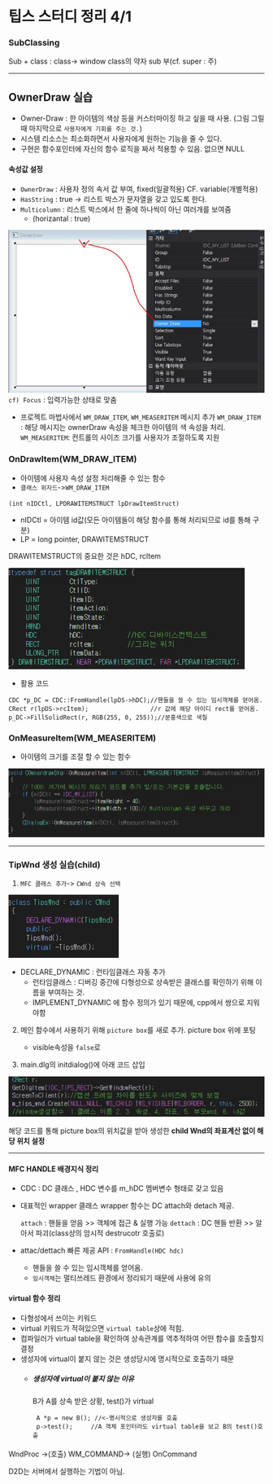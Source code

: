# 팁스 스터디 정리 4/1

### SubClassing
Sub + class : class-> window class의 약자
sub 부(cf. super : 주)


----------------
## OwnerDraw 실습
- Owner-Draw : 한 아이템의 색상 등을 커스터마이징 하고 싶을 때 사용.
(그림 그릴 때 마지막으로 `사용자에게 기회를 주는 것.`)
- 시스템 리소스는 최소화하면서 사용자에게 원하는 기능을 줄 수 있다.
- 구현은 함수포인터에 자신의 함수 로직을 짜서 적용할 수 있음. 없으면 NULL
#### 속성값 설정
- `OwnerDraw` : 사용자 정의 속서 값 부여, fixed(일괄적용) CF. variable(개별적용)
- `HasString` : true -> 리스트 박스가 문자열을 갖고 있도록 한다.
- `Multicolumn` : 리스트 박스에서 한 줄에 하나씩이 아닌 여러개를 보여줌
  - (horizantal : true)

![1](/assets/1.JPG)
`cf) Focus` : 입력가능한 상태로 맞춤

- 프로젝트 마법사에서 `WM_DRAW_ITEM`, `WM_MEASERITEM` 메시지 추가
 `WM_DRAW_ITEM` : 해당 메시지는 ownerDraw 속성을 체크한 아이템의 색 속성을 처리.
 `WM_MEASERITEM`: 컨트롤의 사이즈 크기를 사용자가 조절하도록 지원


### OnDrawItem(WM_DRAW_ITEM)
- 아이템에 사용자 속성 설정 처리해줄 수 있는 함수
- `클래스 위자드`->`WM_DRAW_ITEM`

`(int nIDCtl, LPDRAWITEMSTRUCT lpDrawItemStruct)`
- nIDCtl = 아이템 id값(모든 아이템들이 해당 함수를 통해 처리되므로 id를 통해 구분)
- LP = long pointer, DRAWITEMSTRUCT

DRAWITEMSTRUCT의 중요한 것은 hDC, rcItem

![2](/assets/2.JPG)

- 활용 코드
```
CDC *p_DC = CDC::FromHandle(lpDS->hDC);//핸들을 쓸 수 있는 임시객체를 얻어옴.
CRect r(lpDS->rcItem);                 //r 값에 해당 아이디 rect를 얻어옴.
p_DC->FillSolidRect(r, RGB(255, 0, 255));//분홍색으로 색칠
```      

### OnMeasureItem(WM_MEASERITEM)
- 아이템의 크기를 조절 할 수 있는 함수

![5](/assets/5.JPG)

----------------------
### TipWnd 생성 실습(child)
1. `MFC 클래스 추가`-> `CWnd 상속 선택`

 ![3](/assets/3_iaawum6h9.JPG)
 
   - DECLARE_DYNAMIC : 런타임클래스 자동 추가
     - 런타임클래스 : 디버깅 중간에 다형성으로 상속받은 클래스를 확인하기 위해 이름을 부여하는 것.
     - IMPLEMENT_DYNAMIC 에 함수 정의가 있기 때문에, cpp에서 쌍으로 지워야함

2. 메인 함수에서 사용하기 위해 `picture box`를 새로 추가. picture box 위에 포팅
    - visible속성을 `false`로

3.  main.dlg의 initdialog()에 아래 코드 삽입

![4](/assets/4.JPG)

해당 코드를 통해 picture box의 위치값을 받아 생성한 **child Wnd의 좌표계산 없이 해당 위치 설정**

-----------
#### MFC HANDLE 배경지식 정리
- CDC : DC 클래스 , HDC 변수를  m_hDC 멤버변수 형태로 갖고 있음
-  대표적인 wrapper 클래스
	wrapper 함수는 DC attach와 detach 제공.

   `attach` : 핸들을 얻음 >> 객체에 접근 & 실행 가능
   `dettach` :  DC 핸들 반환 >> 알아서 파괴(class상의 암시적 destrucotr 호출로)
- attac/dettach 빠른 제공 API : `FromHandle(HDC hdc)`
  - 핸들을 쓸 수 있는 임시객체를 얻어옴.
  - `임시객체`는 멀티쓰레드 환경에서 정리되기 때문에 사용에 유의


#### virtual 함수 정리
- 다형성에서 쓰이는 키워드
- virtual 키워드가 적혀있으면 `virtual table`상에 적힘.
- 컴파일러가 virtual table을 확인하여 상속관계를 역추적하여 어떤 함수를 호출할지 결정
-  생성자에 virtual이 붙지 않는 것은 생성당시에 명시적으로 호출하기 때문
    - ##### 생성자에 virtual이 붙지 않는 이유
      B가 A를 상속 받은 상황, test()가 virtual
      ```
       A *p = new B(); //<-명시적으로 생성자를 호출
       p->test();     //A 객체 포인터라도 virtual table을 보고 B의 test()호출
      ```


####
WndProc ->(호출) WM_COMMAND-> (실행) OnCommand

D2D는 서버에서 실행하는 기법이 아님.
